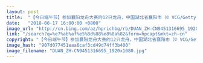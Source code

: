 ```yaml
---
layout: post
title:  "【今日端午节】参加襄阳龙舟大赛的12只龙舟，中国湖北省襄阳市（© VCG/Getty Images）"
date:   "2018-06-17 16:00:00 +0800"
image_url: "http://cn.bing.com/az/hprichbg/rb/DUAN_ZH-CN9451316695_1920x1080.jpg"
link: "/search?q=%e7%ab%af%e5%8d%88%e8%8a%82&form=hpcapt&mkt=zh-cn"
copyright: "【今日端午节】参加襄阳龙舟大赛的12只龙舟，中国湖北省襄阳市（© VCG/Getty Images）"
image_hash: "907d077451eaa6caf3cd49d74ff3b400"
image_filename: "DUAN_ZH-CN9451316695_1920x1080.jpg"
---
```

